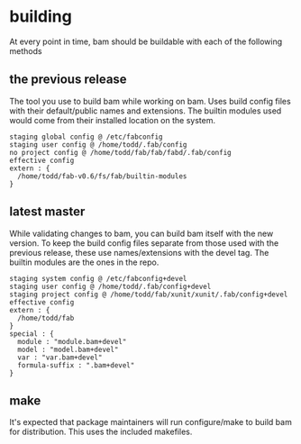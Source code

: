 # building

At every point in time, bam should be buildable with each of the following methods

## the previous release

The tool you use to build bam while working on bam. Uses build config files with their
default/public names and extensions. The builtin modules used would come from their installed
location on the system.

```
staging global config @ /etc/fabconfig
staging user config @ /home/todd/.fab/config
no project config @ /home/todd/fab/fab/fabd/.fab/config
effective config
extern : {
  /home/todd/fab-v0.6/fs/fab/builtin-modules
}
```

## latest master

While validating changes to bam, you can build bam itself with the new version. To keep the build
config files separate from those used with the previous release, these use names/extensions with the
devel tag. The builtin modules are the ones in the repo.

```
staging system config @ /etc/fabconfig+devel
staging user config @ /home/todd/.fab/config+devel
staging project config @ /home/todd/fab/xunit/xunit/.fab/config+devel
effective config
extern : {
  /home/todd/fab
}
special : {
  module : "module.bam+devel"
  model : "model.bam+devel"
  var : "var.bam+devel"
  formula-suffix : ".bam+devel"
}
```

## make

It's expected that package maintainers will run configure/make to build bam for distribution. This
uses the included makefiles.
